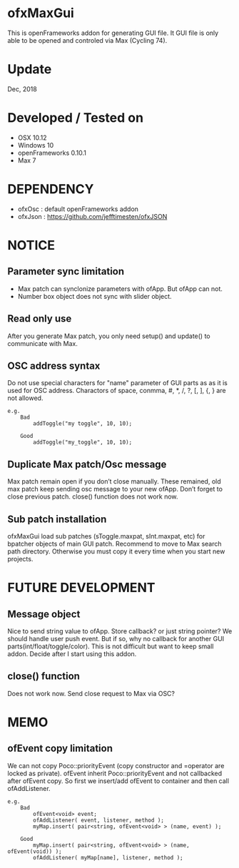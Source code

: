 # ofxMaxGui
This is openFrameworks addon for generating GUI file.
It GUI file is only able to be opened and controled via Max (Cycling 74).


# Update
Dec, 2018 


# Developed / Tested on	
- OSX 10.12
- Windows 10
- openFrameworks 0.10.1
- Max 7 

# DEPENDENCY
- ofxOsc  : default openFrameworks addon
- ofxJson : https://github.com/jefftimesten/ofxJSON

# NOTICE

## Parameter sync limitation
  - Max patch can synclonize parameters with ofApp. But ofApp can not.
  - Number box object does not sync with slider object.
			

## Read only use
After you generate Max patch, you only need setup() and update() to communicate with Max.


## OSC address syntax
Do not use special characters for "name" parameter of GUI parts as as it is used for OSC address. Charactors of space, conmma, #, *, /, ?, [, ], {, } are not allowed.

	e.g.
		Bad
			addToggle("my toggle", 10, 10);

		Good
			addToggle("my_toggle", 10, 10);

## Duplicate Max patch/Osc message
Max patch remain open if you don’t close manually.
These remained, old max patch keep sending osc message to your new ofApp.
Don’t forget to close previous patch. close() function does not work now.


## Sub patch installation
ofxMaxGui load sub patches (sToggle.maxpat, sInt.maxpat, etc) for bpatcher objects of main GUI patch.
Recommend to move to Max search path directory.
Otherwise you must copy it every time when you start new projects.




# FUTURE DEVELOPMENT

## Message object
Nice to send string value to ofApp.
Store callback? or just string pointer?
We should handle user push event.
But if so, why no callback for another GUI parts(int/float/toggle/color).
This is not difficult but want to keep small addon.
Decide after I start using this addon.

## close() function
Does not work now.
Send close request to Max via OSC?



# MEMO

## ofEvent copy limitation
We can not copy Poco::priorityEvent (copy constructor and =operator are locked as private).
ofEvent inherit Poco::priorityEvent and not callbacked after ofEvent copy.
So first we insert/add ofEvent to container and then call ofAddListener.

	e.g.
		Bad
			ofEvent<void> event;
			ofAddListener( event, listener, method );
			myMap.insert( pair<string, ofEvent<void> > (name, event) );

		Good
			myMap.insert( pair<string, ofEvent<void> > (name, ofEvent(void)) );
			ofAddListener( myMap[name], listener, method );
